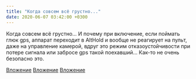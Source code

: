 ```yaml
---
title: "Когда совсем всё грустно..."
date: 2020-06-07 03:42:00 +0300
---
```


Когда совсем всё грустно...
И почему при включение, если поймать глюк gps, аппарат переходит в AltHold и вообще не реагирует на пульт, даже на управление камерой, вдруг это режим отказоустойчивости при потере сигнала или забросе gps такой поехавший... Как-то не очень безопасно это.


[Вложение](/assets/vk_photos/1/4jeqZQCLXYo.jpg)
[Вложение](/assets/vk_photos/1/kS4UzkWR6_w.jpg)
[Вложение](/assets/vk_photos/3/G-7_xLI0tb0.jpg)
